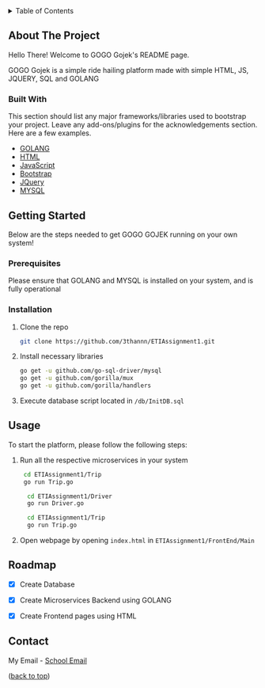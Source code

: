 <!-- TABLE OF CONTENTS -->
<details>
  <summary>Table of Contents</summary>
  <ol>
    <li>
      <a href="#about-the-project">About The Project</a>
      <ul>
        <li><a href="#built-with">Built With</a></li>
      </ul>
    </li>
    <li>
      <a href="#getting-started">Getting Started</a>
      <ul>
        <li><a href="#prerequisites">Prerequisites</a></li>
        <li><a href="#installation">Installation</a></li>
        <li><a href="#usage">Usage</a></li>
      </ul>
    </li>
    <li><a href="#roadmap">Roadmap</a></li>
    <li><a href="#license">License</a></li>
    
  </ol>
</details>



<!-- ABOUT THE PROJECT -->
## About The Project

Hello There!
Welcome to GOGO Gojek's README page.

GOGO Gojek is a simple ride hailing platform made with simple HTML, JS, JQUERY, SQL and GOLANG



### Built With

This section should list any major frameworks/libraries used to bootstrap your project. Leave any add-ons/plugins for the acknowledgements section. Here are a few examples.

* [GOLANG](https://go.dev/)
* [HTML](https://html.com/)
* [JavaScript](https://reactjs.org/)
* [Bootstrap](https://getbootstrap.com)
* [JQuery](https://jquery.com)
* [MYSQL](https://www.mysql.com/)





<!-- GETTING STARTED -->
## Getting Started
Below are the steps needed to get GOGO GOJEK running on your own system!

### Prerequisites

Please ensure that GOLANG and MYSQL is installed on your system, and is fully operational

### Installation

1. Clone the repo
   ```sh
   git clone https://github.com/3thannn/ETIAssignment1.git
   ```
2. Install necessary libraries
   ```sh
   go get -u github.com/go-sql-driver/mysql
   go get -u github.com/gorilla/mux
   go get -u github.com/gorilla/handlers
   ```
3. Execute database script located in `/db/InitDB.sql`



<!-- USAGE EXAMPLES -->
## Usage


To start the platform, please follow the following steps:
1. Run all the respective microservices in your system
   ```sh
    cd ETIAssignment1/Trip
    go run Trip.go
   ```

    ```sh
      cd ETIAssignment1/Driver
      go run Driver.go
     ```
    ```sh
      cd ETIAssignment1/Trip
      go run Trip.go
     ```

2. Open webpage by opening `index.html` in `ETIAssignment1/FrontEnd/Main`

<!-- ROADMAP -->
## Roadmap

- [x] Create Database
- [x] Create Microservices Backend using GOLANG
- [x] Create Frontend pages using HTML








<!-- CONTACT -->
## Contact

My Email - [School Email](mailto:s10185214@connect.np.edu.sg) 

<p align="left">(<a href="#top">back to top</a>)</p>

